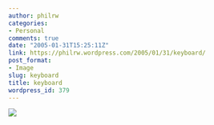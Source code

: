 ```yaml
---
author: philrw
categories:
- Personal
comments: true
date: "2005-01-31T15:25:11Z"
link: https://philrw.wordpress.com/2005/01/31/keyboard/
post_format:
- Image
slug: keyboard
title: keyboard
wordpress_id: 379
---
```


[![](/images/keyboard-300x245.jpg)](/images/keyboard.jpg)

